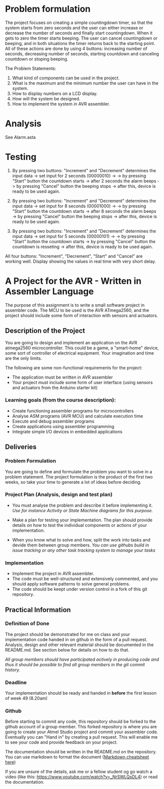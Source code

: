 # Problem formulation

The project focuses on creating a simple countingdown timer, so that the system starts from zero seconds and the user can either increase or decrease the number of seconds and finally start countingdown. When it gets to zero the timer starts beeping. 
The user can cancel countingdown or beeping, and in both situations the timer returns back to the starting point.
All of these actions are done by using 4 buttons: increasing number of seconds, decreasing number of seconds, starting countdown and canceling countdown or stoping beeping.

The Problem Statements:
1. What kind of components can be used in the project.
2. What is the maximum and the minimum number the user can have in the system.
3. How to display numbers on a LCD display.
4. How will the system be designed.
5. How to implement the system in AVR assembler.

# Analysis

See Alarm.asta

# Testing

1. By pressing two buttons: "Increment" and "Decrement" determines the input data -> set input for 2 seconds (00000010) -> 
-> by pressing "Start" button the countdown starts -> after 2 seconds the alarm beeps -> by pressing "Cancel" button the beeping stops
-> after this, device is ready to be used again.

2. By pressing two buttons: "Increment" and "Decrement" determines the input data -> set input for 8 seconds (00001000) -> 
-> by pressing "Start" button the countdown starts -> after 8 seconds the alarm beeps -> by pressing "Cancel" button the beeping stops
-> after this, device is ready to be used again.

3. By pressing two buttons: "Increment" and "Decrement" determines the input data -> set input for 5 seconds (00000101) -> 
-> by pressing "Start" button the countdown starts -> by pressing "Cancel" button the countdown is resseting -> after this, device is ready to be used again.

All four buttons: "Increment", "Decrement", "Start" and "Cancel" are working well.
Display showing the values in real time with very short delay.

# A Project for the AVR - Written in Assembler Language

The purpose of this assignment is to write a small software project in assembler code. The MCU to be used is the AVR ATmega2560, and the project should include some form of interaction with sensors and actuators.

## Description of the Project

You are going to design and implement an application on the AVR atmega2560 microcontroller. This could be a game, a "smart-home" device, some sort of controller of electrical equipment. Your imagination and time are the only limits.

The following are some non-functional requirements for the project:
* The application must be written in AVR assembler
* Your project must include some form of user interface (using sensors and actuators from the Arduino starter kit)


### Learning goals (from the course description):
* Create functioning assembler programs for microcontrollers
* Analyse ASM programs (AVR MCU) and calculate execution time
* Execute and debug assembler programs
* Create applications using assembler programming
* Integrate simple I/O devices in embedded applications


## Deliveries

### Problem Formulation
You are going to define and formulate the problem you want to solve in a problem statement. The project formulation is the product of the first two weeks, so take your time to generate a lot of ideas before deciding. 

### Project Plan (Analysis, design and test plan)
* You must analyse the problem and describe it before implementing it. *Use for instance Activity or State Machine diagrams for this purpose.*

* Make a plan for testing your implementation. The plan should provide details on how to test the individual components or actions of your implementation.

* When you know what to solve and how, split the work into tasks and devide them between group members. *You can use githubs build in issue tracking or any other task tracking system to manage your tasks*

### Implementation
* Implement the project in AVR assembler. 
* The code must be well-structured and extensively commented, and you should apply software patterns to solve general problems. 
* The code should be keept under version control in a fork of this git repository.

## Practical Information
### Definition of Done
The project should be demonstrated for me on class and your implementation code handed in on github in the form of a pull request. Analysis, design and other relevant material should be documented in the README.md. See section below for details on how to do that.

*All group members should have participated actively in producing code and thus it should be possible to find all group members in the git commit history.*

### Deadline 
Your implementation should be ready and handed in **before** the first lesson of week 49 (8.20am)

### Github
Before starting to commit any code, this repository should be forked to the github account of a group member. This forked repository is where you are going to create your Atmel Studio project and commit your assembler code. Eventually you can "Hand in" by creating a pull request. This will enable me to see your code and provide feedback on your project.

The documentation should be written in the README.md on the repository. You can use markdown to format the document ([Markdown cheatsheet here](https://guides.github.com/pdfs/markdown-cheatsheet-online.pdf))

If you are unsure of the details, ask me or a fellow student og go watch a video (like this: https://www.youtube.com/watch?v=_NrSWLQsDL4) or read the documentation.
